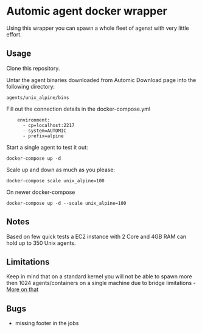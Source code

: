 # Automic agent docker wrapper
Using this wrapper you can spawn a whole fleet of agenst with very little effort.

## Usage
Clone this repository.

Untar the agent binaries downloaded from Automic Download page into the following directory:
````
agents/unix_alpine/bins
````

Fill out the connection details in the docker-compose.yml

```
    environment:
      - cp=localhost:2217
      - system=AUTOMIC
      - prefix=alpine
```

Start a single agent to test it out:
```
docker-compose up -d
```
Scale up and down as much as you please:
```
docker-compose scale unix_alpine=100
```
On newer docker-compose
```
docker-compose up -d --scale unix_alpine=100
```
## Notes
Based on few quick tests a EC2 instance with 2 Core and 4GB RAM can hold up to 350 Unix agents.

## Limitations
Keep in mind that on a standard kernel you will not be able to spawn more then 1024 agents/containers on a single machine due to bridge limitations - [More on that](http://sseelam.blogspot.com/2015/10/how-to-run-more-than-1024-docker.html)

## Bugs
- missing footer in the jobs
